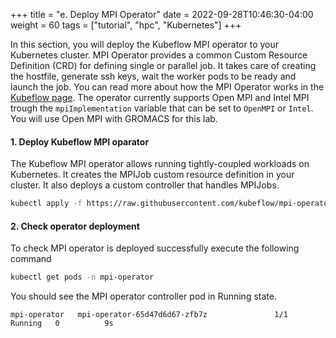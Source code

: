 +++
title = "e. Deploy MPI Operator"
date = 2022-09-28T10:46:30-04:00
weight = 60
tags = ["tutorial", "hpc", "Kubernetes"]
+++

In this section, you will deploy the Kubeflow MPI operator to your Kubernetes cluster.
MPI Operator provides a common Custom Resource Definition (CRD) for defining single or parallel job. It takes care of creating the hostfile, generate ssh keys, wait the worker pods to be ready and launch the job.
You can read more about how the MPI Operator works in the [ Kubeflow page](https://github.com/kubeflow/mpi-operator/blob/master/proposals/scalable-robust-operator.md#background). The operator currently supports Open MPI and Intel MPI trough the `mpiImplementation` variable that can be set to `OpenMPI` or `Intel`.
You will use Open MPI with GROMACS for this lab.

####  1. Deploy Kubeflow MPI oparator

The Kubeflow MPI operator allows running tightly-coupled workloads on Kubernetes. It creates the MPIJob custom resource definition in your cluster. It also deploys a custom controller that handles MPIJobs.

```bash
kubectl apply -f https://raw.githubusercontent.com/kubeflow/mpi-operator/v0.3.0/deploy/v2beta1/mpi-operator.yaml
```

####  2. Check operator deployment

To check MPI operator is deployed successfully execute the following command

```bash
kubectl get pods -n mpi-operator
```

You should see the MPI operator controller pod in Running state.

```text
mpi-operator   mpi-operator-65d47d6d67-zfb7z               1/1     Running   0          9s
```